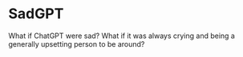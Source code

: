 # SadGPT

What if ChatGPT were sad? What if it was always crying and being a generally
upsetting person to be around?
